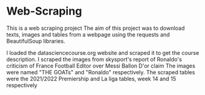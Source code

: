 # Web-Scraping
This is a web scraping project
The aim of this project was to download texts, images and tables from a webpage using the requests and BeautifulSoup libraries.

I loaded the datasciencecourse.org website and scraped it to get the course description.
I scraped the images from skysport's report of Ronaldo's criticism of France Football Editor over Messi Ballon D'or claim 
The images were named "THE GOATs" and "Ronaldo" respectively.
The scraped tables were the 2021/2022 Premiership and La liga tables,  week 14 and 15 respectively
